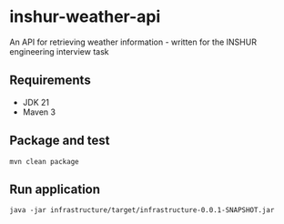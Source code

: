 # inshur-weather-api
An API for retrieving weather information - written for the INSHUR engineering interview task
## Requirements
* JDK 21
* Maven 3
## Package and test
```
mvn clean package
```
## Run application
```
java -jar infrastructure/target/infrastructure-0.0.1-SNAPSHOT.jar
```
